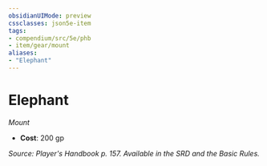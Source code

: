 ```yaml
---
obsidianUIMode: preview
cssclasses: json5e-item
tags:
- compendium/src/5e/phb
- item/gear/mount
aliases: 
- "Elephant"
---
```

# Elephant
*Mount*  

- **Cost**: 200 gp

*Source: Player's Handbook p. 157. Available in the SRD and the Basic Rules.*